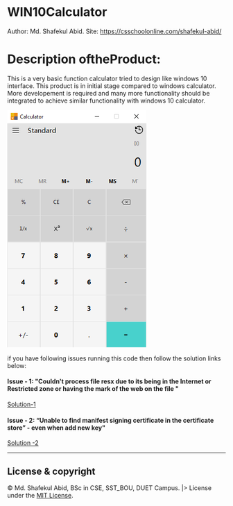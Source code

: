 # WIN10Calculator
Author: Md. Shafekul Abid.
Site: https://csschoolonline.com/shafekul-abid/

# Description oftheProduct: 
This is a very basic function calculator tried to design like windows 10 interface. 
This product is in initial stage compared to windows calculator. More developement is required and many more functionality should be integrated to achieve similar functionality with windows 10 calculator.

![screan](/WIN10Calculator/Resources/Win10Calculator.png)

if you have following issues running this code then follow the solution links below:

#### Issue - 1: "Couldn't process file resx due to its being in the Internet or Restricted zone or having the mark of the web on the file "
[Solution-1](https://stackoverflow.com/questions/51348919/couldnt-process-file-resx-due-to-its-being-in-the-internet-or-restricted-zone-o?fbclid=IwAR3cKjmDHnjRZGvWyXF0fT6nYuUmx9oGPkTcyH3519Xz-k2aJVYeJdB9OvY)

#### Issue - 2: “Unable to find manifest signing certificate in the certificate store” - even when add new key"
[Solution -2](https://stackoverflow.com/questions/11957295/unable-to-find-manifest-signing-certificate-in-the-certificate-store-even-wh?fbclid=IwAR1_ygVk8rbOoaL4BXJ4UB3dVIdrzNi6QFPVPQR3yGtKOKaCEO7LyvYTIPo)
________________________________________________________________
## License & copyright
© Md. Shafekul Abid, BSc in CSE, SST_BOU, DUET Campus. |> License under the [MIT License](LICENSE).
